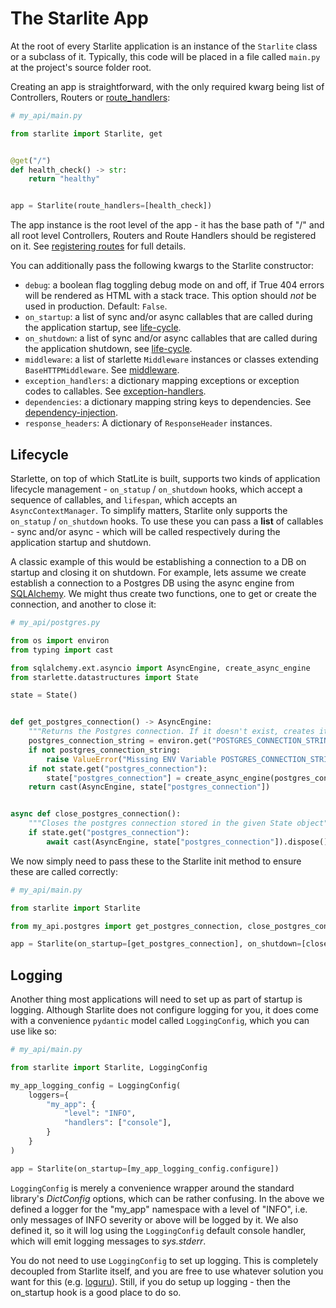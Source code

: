# The Starlite App

At the root of every Starlite application is an instance of the `Starlite` class or a subclass of it. Typically, this
code will be placed in a file called `main.py` at the project's source folder root.

Creating an app is straightforward, with the only required kwarg being list of Controllers, Routers
or [route_handlers](2-route-handlers.md):

```python
# my_api/main.py

from starlite import Starlite, get


@get("/")
def health_check() -> str:
    return "healthy"


app = Starlite(route_handlers=[health_check])
```

The app instance is the root level of the app - it has the base path of "/" and all root level Controllers, Routers and
Route Handlers should be registered on it. See [registering routes](1-routers-and-controllers.md#registering-routes) for
full details.

You can additionally pass the following kwargs to the Starlite constructor:

* `debug`: a boolean flag toggling debug mode on and off, if True 404 errors will be rendered as HTML with a stack
  trace. This option should *not* be used in production. Default: `False`.
* `on_startup`: a list of sync and/or async callables that are called during the application startup,
  see [life-cycle](#lifecycle).
* `on_shutdown`: a list of sync and/or async callables that are called during the application shutdown,
  see [life-cycle](#lifecycle).
* `middleware`: a list of starlette `Middleware` instances or classes extending `BaseHTTPMiddleware`.
  See [middleware](7-middleware.md).
* `exception_handlers`: a dictionary mapping exceptions or exception codes to callables.
  See [exception-handlers](6-exceptions.md).
* `dependencies`: a dictionary mapping string keys to dependencies.
  See [dependency-injection](5-dependency-injection.md).
* `response_headers`: A dictionary of `ResponseHeader` instances.

## Lifecycle

Starlette, on top of which StatLite is built, supports two kinds of application lifecycle management - `on_statup`
/ `on_shutdown` hooks, which accept a sequence of callables, and `lifespan`, which accepts an `AsyncContextManager`. To
simplify matters, Starlite only supports the `on_statup` / `on_shutdown` hooks. To use these you can pass a __list__ of
callables - sync and/or async - which will be called respectively during the application startup and shutdown.

A classic example of this would be establishing a connection to a DB on startup and closing it on shutdown. For example,
lets assume we create establish a connection to a Postgres DB using the async engine
from [SQLAlchemy](https://docs.sqlalchemy.org/en/14/orm/extensions/asyncio.html). We might thus create two functions,
one to get or create the connection, and another to close it:

```python
# my_api/postgres.py

from os import environ
from typing import cast

from sqlalchemy.ext.asyncio import AsyncEngine, create_async_engine
from starlette.datastructures import State

state = State()


def get_postgres_connection() -> AsyncEngine:
    """Returns the Postgres connection. If it doesn't exist, creates it and saves it in a State object"""
    postgres_connection_string = environ.get("POSTGRES_CONNECTION_STRING", "")
    if not postgres_connection_string:
        raise ValueError("Missing ENV Variable POSTGRES_CONNECTION_STRING")
    if not state.get("postgres_connection"):
        state["postgres_connection"] = create_async_engine(postgres_connection_string)
    return cast(AsyncEngine, state["postgres_connection"])


async def close_postgres_connection():
    """Closes the postgres connection stored in the given State object"""
    if state.get("postgres_connection"):
        await cast(AsyncEngine, state["postgres_connection"]).dispose()
```

We now simply need to pass these to the Starlite init method to ensure these are called correctly:

```python
# my_api/main.py

from starlite import Starlite

from my_api.postgres import get_postgres_connection, close_postgres_connection

app = Starlite(on_startup=[get_postgres_connection], on_shutdown=[close_postgres_connection])
```

## Logging

Another thing most applications will need to set up as part of startup is logging. Although Starlite
does not configure logging for you, it does come with a convenience `pydantic` model called `LoggingConfig`, which you
can use like so:

```python
# my_api/main.py

from starlite import Starlite, LoggingConfig

my_app_logging_config = LoggingConfig(
    loggers={
        "my_app": {
            "level": "INFO",
            "handlers": ["console"],
        }
    }
)

app = Starlite(on_startup=[my_app_logging_config.configure])
```

`LoggingConfig` is merely a convenience wrapper around the standard library's _DictConfig_ options, which can be rather
confusing. In the above we defined a logger for the "my_app" namespace with a level of "INFO", i.e. only messages of
INFO severity or above will be logged by it. We also defined it, so it will log using the `LoggingConfig` default
console handler, which will emit logging messages to _sys.stderr_.

You do not need to use `LoggingConfig` to set up logging. This is completely decoupled from Starlite itself, and you are
free to use whatever solution you want for this (e.g. [loguru](https://github.com/Delgan/loguru)). Still, if you do
setup up logging - then the on_startup hook is a good place to do so.
